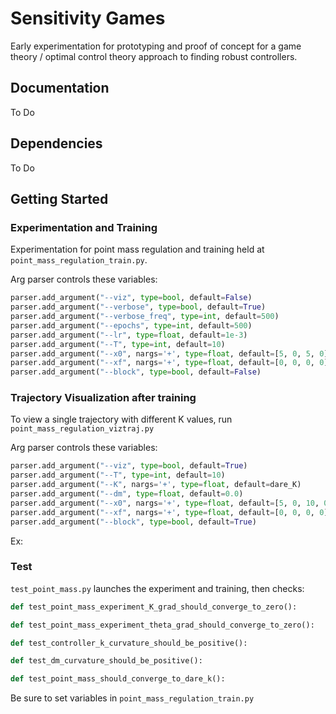 # Sensitivity Games
Early experimentation for prototyping and proof of concept for a game theory / optimal control theory approach to finding robust controllers. 

## Documentation
To Do

## Dependencies 
To Do

## Getting Started
### Experimentation and Training
Experimentation for point mass regulation and training held at `point_mass_regulation_train.py`.

Arg parser controls these variables:

```py
parser.add_argument("--viz", type=bool, default=False)
parser.add_argument("--verbose", type=bool, default=True)
parser.add_argument("--verbose_freq", type=int, default=500)
parser.add_argument("--epochs", type=int, default=500)
parser.add_argument("--lr", type=float, default=1e-3)
parser.add_argument("--T", type=int, default=10)
parser.add_argument("--x0", nargs='+', type=float, default=[5, 0, 5, 0])
parser.add_argument("--xf", nargs='+', type=float, default=[0, 0, 0, 0])
parser.add_argument("--block", type=bool, default=False)
```


### Trajectory Visualization after training
To view a single trajectory with different K values, run `point_mass_regulation_viztraj.py`

Arg parser controls these variables:
```py
parser.add_argument("--viz", type=bool, default=True)
parser.add_argument("--T", type=int, default=10)
parser.add_argument("--K", nargs='+', type=float, default=dare_K)
parser.add_argument("--dm", type=float, default=0.0)
parser.add_argument("--x0", nargs='+', type=float, default=[5, 0, 10, 0])
parser.add_argument("--xf", nargs='+', type=float, default=[0, 0, 0, 0])
parser.add_argument("--block", type=bool, default=True)
```

Ex: 
### Test
`test_point_mass.py` launches the experiment and training, then checks: 
```py
def test_point_mass_experiment_K_grad_should_converge_to_zero():

def test_point_mass_experiment_theta_grad_should_converge_to_zero():

def test_controller_k_curvature_should_be_positive():

def test_dm_curvature_should_be_positive():

def test_point_mass_should_converge_to_dare_k():
```

Be sure to set variables in `point_mass_regulation_train.py`